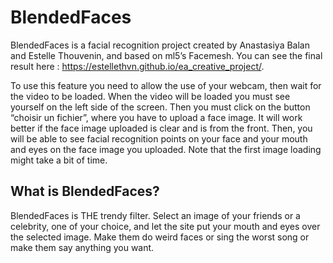 # BlendedFaces
BlendedFaces is a facial recognition project created by Anastasiya Balan and Estelle Thouvenin, and based on ml5’s Facemesh.
You can see the final result here : https://estellethvn.github.io/ea_creative_project/.  

To use this feature you need to allow the use of your webcam, then wait for the video to be loaded. When the video will be loaded you must see yourself on the left side of the screen. Then you must click on the button “choisir un fichier”, where you have to upload a face image. It will work better if the face image uploaded is clear and is from the front. Then, you will be able to see facial recognition points on your face and your mouth and eyes on the face image you uploaded. Note that the first image loading might take a bit of time.

## What is BlendedFaces?
BlendedFaces is THE trendy filter. Select an image of your friends or a celebrity, one of your choice, and let the site put your mouth and eyes over the selected image. Make them do weird faces or sing the worst song or make them say anything you want.
